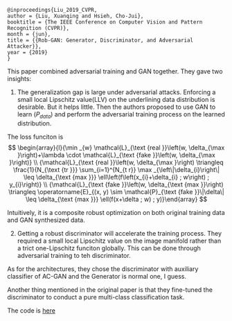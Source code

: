 ```
@inproceedings{Liu_2019_CVPR,
author = {Liu, Xuanqing and Hsieh, Cho-Jui},
booktitle = {The IEEE Conference on Computer Vision and Pattern Recognition (CVPR)},
month = {jun},
title = {{Rob-GAN: Generator, Discriminator, and Adversarial Attacker}},
year = {2019}
}
```
This paper combined adversarial training and GAN together. They gave two insights:
1. The generalization gap is large under adversarial attacks. Enforcing a small local Lipschitz value(LLV) on the underlining data distribution is desirable. But it helps little. Then the authors proposed to use GAN to learn $\mathcal(P_{data})$ and perform the adversarial training process on the learned distribution.

The loss funciton is
$$
\begin{array}{l}{\min _{w} \mathcal{L}_{\text {real }}\left(w, \delta_{\max }\right)+\lambda \cdot \mathcal{L}_{\text {fake }}\left(w, \delta_{\max }\right)} \\ {\mathcal{L}_{\text {real }}\left(w, \delta_{\max }\right) \triangleq \frac{1}{N_{\text {tr }}} \sum_{i=1}^{N_{t r}} \max _{\left\|\delta_{i}\right\| \leq \delta_{\text {max }}} \ell\left(f\left(x_{i}+\delta_{i} ; w\right) ; y_{i}\right)} \\ {\mathcal{L}_{\text {fake }}\left(w, \delta_{\text {max }}\right) \triangleq \operatorname{E}_{(x, y) \sim \mathcal{P}_{\text {fake }}\|\delta\| \leq \delta_{\text {max }}} \ell(f(x+\delta ; w) ; y)}\end{array}
$$

Intuitively, it is a composite robust optimization on both original training data and GAN synthesized data.

2. Getting a robust discriminator will accelerate the training process. They required a small local Lipschitz value on the image manifold rather than a trict one-Lipschitz funciton globally. This can be done through adversarial training to teh discriminator.

As for the architectures, they chose the discriminator with auxiliary classifier of AC-GAN and the Generator is normal one, I guess.

Another thing mentioned in the original paper is that they fine-tuned the discriminator to conduct a pure multi-class classification task.

The code is [here](https://github.com/xuanqing94/RobGAN)